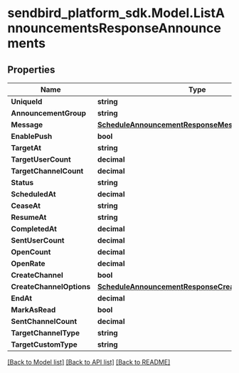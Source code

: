 
# sendbird_platform_sdk.Model.ListAnnouncementsResponseAnnouncements

## Properties

Name | Type | Description | Notes
------------ | ------------- | ------------- | -------------
**UniqueId** | **string** |  | [optional] 
**AnnouncementGroup** | **string** |  | [optional] 
**Message** | [**ScheduleAnnouncementResponseMessage**](ScheduleAnnouncementResponseMessage.md) |  | [optional] 
**EnablePush** | **bool** |  | [optional] 
**TargetAt** | **string** |  | [optional] 
**TargetUserCount** | **decimal** |  | [optional] 
**TargetChannelCount** | **decimal** |  | [optional] 
**Status** | **string** |  | [optional] 
**ScheduledAt** | **decimal** |  | [optional] 
**CeaseAt** | **string** |  | [optional] 
**ResumeAt** | **string** |  | [optional] 
**CompletedAt** | **decimal** |  | [optional] 
**SentUserCount** | **decimal** |  | [optional] 
**OpenCount** | **decimal** |  | [optional] 
**OpenRate** | **decimal** |  | [optional] 
**CreateChannel** | **bool** |  | [optional] 
**CreateChannelOptions** | [**ScheduleAnnouncementResponseCreateChannelOptions**](ScheduleAnnouncementResponseCreateChannelOptions.md) |  | [optional] 
**EndAt** | **decimal** |  | [optional] 
**MarkAsRead** | **bool** |  | [optional] 
**SentChannelCount** | **decimal** |  | [optional] 
**TargetChannelType** | **string** |  | [optional] 
**TargetCustomType** | **string** |  | [optional] 

[[Back to Model list]](../README.md#documentation-for-models)
[[Back to API list]](../README.md#documentation-for-api-endpoints)
[[Back to README]](../README.md)

